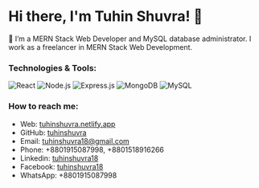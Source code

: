 # Hi there, I'm Tuhin Shuvra! 👋

🌱 I’m a MERN Stack Web Developer and MySQL database administrator. I work as a freelancer in MERN Stack Web Development.

### Technologies & Tools:

![React](https://img.shields.io/badge/-React-61DAFB?style=flat&logo=react&logoColor=white)
![Node.js](https://img.shields.io/badge/-Node.js-339933?style=flat&logo=node.js&logoColor=white)
![Express.js](https://img.shields.io/badge/-Express.js-000000?style=flat&logo=express&logoColor=white)
![MongoDB](https://img.shields.io/badge/-MongoDB-47A248?style=flat&logo=mongodb&logoColor=white)
![MySQL](https://img.shields.io/badge/-MySQL-4479A1?style=flat&logo=mysql&logoColor=white)

### How to reach me:

- Web: [tuhinshuvra.netlify.app](https://tuhinshuvra.netlify.app)
- GitHub: [tuhinshuvra](https://github.com/tuhinshuvra)
- Email: tuhinshuvra18@gmail.com
- Phone: +8801915087998, +8801518916266
- Linkedin: [tuhinshuvra18](https://www.linkedin.com/in/tuhinshuvra18)
- Facebook: [tuhinshuvra18](https://www.facebook.com/tuhinshuvra18)
- WhatsApp: +8801915087998
